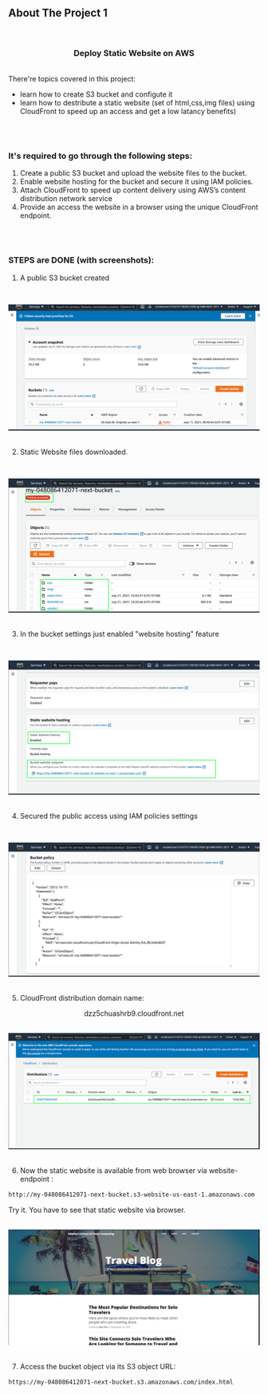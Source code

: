 

<!-- ABOUT THE PROJECT -->
## About The Project 1

<br>

<h3 align="center"> Deploy Static Website on AWS </h3>
<br />
There're topics covered in this project:

* learn how to create S3 bucket and configute it
* learn how to destribute a static website (set of html,css,img files) using CloudFront to speed up an access and get a low latancy benefits)
<br />
<br />

<h3><b>It's required to go through the following steps:</b></h3>


1. Create a public S3 bucket and upload the website files to the bucket.
2. Enable website hosting for the bucket and secure it using IAM policies.
3. Attach CloudFront to speed up content delivery using AWS’s content distribution network service
4. Provide an access the website in a browser using the unique CloudFront endpoint.

<br /><br />
<h3><b>STEPS are DONE (with screenshots):</b></h3>

1. A public S3 bucket created 
<br />
<p align="center">
  <a href="https://github.com/serglit72/devops/">
    <img src="images/s3-is-ready-screenshot.png" alt="S3 is Ready to go">
  </a>
<br />
<br />


2. Static Website files downloaded.
<br />
<p align="center">
  <a href="https://github.com/serglit72/devops/">
    <img src="images/files-downloaded-screenshot.png" >
  </a>
<br />
<br />

3. In the bucket settings just enabled "website hosting" feature
<br />
<p align="center">
  <a href="https://github.com/serglit72/devops/">
    <img src="images/website-hosting-enabled-screenshot.png" >
  </a>
<br />
<br />

4. Secured the public access using IAM policies settings

<br />
<p align="center">
  <a href="https://github.com/serglit72/devops/">
    <img src="images/public-access-secured-screenshot.png" >
  </a>
<br />
<br />

5. CloudFront distribution domain name:	


<p align="center"> dzz5chuashrb9.cloudfront.net

<br />
<br />
<p align="center">
  <a href="https://github.com/serglit72/devops/">
    <img src="images/cloudfront-distribution-screenshot.png" >
  </a>
<br />
<br />

6. Now the static website is available from web browser via website-endpoint : 
```sh
http://my-048086412071-next-bucket.s3-website-us-east-1.amazonaws.com
```

Try it. You have to see that static website via browser.
<br />
<br />
<p align="center">
  <a href="https://github.com/serglit72/devops/">
    <img src="images/website-lives-screenshot.png" >
  </a>
<br />
<br />

7. Access the bucket object via its S3 object URL:
```sh
https://my-048086412071-next-bucket.s3.amazonaws.com/index.html
```

